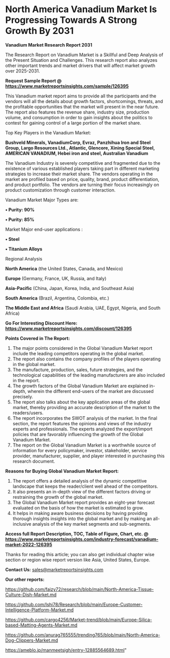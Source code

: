 # North America Vanadium Market Is Progressing Towards A Strong Growth By 2031

<strong>Vanadium Market Research Report 2031</strong>

The Research Report on Vanadium Market is a Skillful and Deep Analysis of the Present Situation and Challenges. This research report also analyzes other important trends and market drivers that will affect market growth over 2025-2031.

<strong>Request Sample Report @ <a href=https://www.marketreportsinsights.com/sample/126395>https://www.marketreportsinsights.com/sample/126395</a></strong>

This Vanadium market report aims to provide all the participants and the vendors will all the details about growth factors, shortcomings, threats, and the profitable opportunities that the market will present in the near future. The report also features the revenue share, industry size, production volume, and consumption in order to gain insights about the politics to contest for gaining control of a large portion of the market share.

Top Key Players in the Vanadium Market:

<strong>Bushveld Minerals, VanadiumCorp, Evraz, Panzhihua Iron and Steel Group, Largo Resources Ltd., Atlantic, Glencore, Xining Special Steel, AMERICAN VANADIUM, Hebei iron and steel, Australian Vanadium</strong>

The Vanadium Industry is severely competitive and fragmented due to the existence of various established players taking part in different marketing strategies to increase their market share. The vendors operating in the market are profiled based on price, quality, brand, product differentiation, and product portfolio. The vendors are turning their focus increasingly on product customization through customer interaction.

Vanadium Market Major Types are:

<strong>• Purity: 90%

• Purity: 85%</strong>

Market Major end-user applications :

<strong>• Steel

• Titanium Alloys</strong>

Regional Analysis

</u><strong><b>North America</b></strong> (the United States, Canada, and Mexico)

<strong><b>Europe </b></strong>(Germany, France, UK, Russia, and Italy)

<strong><b>Asia-Pacific</b></strong> (China, Japan, Korea, India, and Southeast Asia)

<strong><b>South America</b></strong> (Brazil, Argentina, Colombia, etc.)

<strong><b>The Middle East and Africa</b></strong> (Saudi Arabia, UAE, Egypt, Nigeria, and South Africa)

<strong>Go For Interesting Discount Here: <a href=https://www.marketreportsinsights.com/discount/126395>https://www.marketreportsinsights.com/discount/126395</a></strong>

<strong>Points Covered in The Report:</strong>
<ol>
  <li>The major points considered in the Global Vanadium Market report include the leading competitors operating in the global market.</li>
  <li>The report also contains the company profiles of the players operating in the global market.</li>
  <li>The manufacture, production, sales, future strategies, and the technological capabilities of the leading manufacturers are also included in the report.</li>
  <li>The growth factors of the Global Vanadium Market are explained in-depth, wherein the different end-users of the market are discussed precisely.</li>
  <li>The report also talks about the key application areas of the global market, thereby providing an accurate description of the market to the readers/users.</li>
  <li>The report incorporates the SWOT analysis of the market. In the final section, the report features the opinions and views of the industry experts and professionals. The experts analyzed the export/import policies that are favorably influencing the growth of the Global Vanadium Market.</li>
  <li>The report on the Global Vanadium Market is a worthwhile source of information for every policymaker, investor, stakeholder, service provider, manufacturer, supplier, and player interested in purchasing this research document.</li>
</ol>
<strong>Reasons for Buying Global Vanadium Market Report:</strong>

<ol>
  <li>The report offers a detailed analysis of the dynamic competitive landscape that keeps the reader/client well ahead of the competitors.</li>
  <li>It also presents an in-depth view of the different factors driving or restraining the growth of the global market.</li>
  <li>The Global Vanadium Market report provides an eight-year forecast evaluated on the basis of how the market is estimated to grow.</li>
  <li>It helps in making aware business decisions by having providing thorough insights insights into the global market and by making an all-inclusive analysis of the key market segments and sub-segments.</li>
</ol>
<strong>Access full Report Description, TOC, Table of Figure, Chart, etc. @ <a href=https://www.marketreportsinsights.com/industry-forecast/vanadium-market-2022-126395>https://www.marketreportsinsights.com/industry-forecast/vanadium-market-2022-126395</a></strong>


Thanks for reading this article; you can also get individual chapter wise section or region wise report version like Asia, United States, Europe.

<strong>Contact Us:</strong>
sales@marketreportsinsights.com

<strong>Our other reports:</strong>

<a href=https://github.com/faizy72/research/blob/main/North-America-Tissue-Culture-Dish-Market.md>https://github.com/faizy72/research/blob/main/North-America-Tissue-Culture-Dish-Market.md</a>

<a href=https://github.com/Ishi78/Research/blob/main/Europe-Customer-Intelligence-Platform-Market.md>https://github.com/Ishi78/Research/blob/main/Europe-Customer-Intelligence-Platform-Market.md</a>

<a href=https://github.com/cargo4256/Market-trend/blob/main/Europe-Silica-based-Matting-Agents-Market.md>https://github.com/cargo4256/Market-trend/blob/main/Europe-Silica-based-Matting-Agents-Market.md</a>

<a href=https://github.com/anurag765555/trending765/blob/main/North-America-Dog-Clippers-Market.md>https://github.com/anurag765555/trending765/blob/main/North-America-Dog-Clippers-Market.md</a>

<a href=https://ameblo.jp/manmeetsigh/entry-12885564689.html>https://ameblo.jp/manmeetsigh/entry-12885564689.html</a>"
